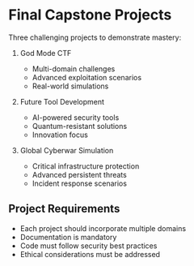 # Final Capstone Projects

Three challenging projects to demonstrate mastery:

1. God Mode CTF
   - Multi-domain challenges
   - Advanced exploitation scenarios
   - Real-world simulations

2. Future Tool Development
   - AI-powered security tools
   - Quantum-resistant solutions
   - Innovation focus

3. Global Cyberwar Simulation
   - Critical infrastructure protection
   - Advanced persistent threats
   - Incident response scenarios

## Project Requirements
- Each project should incorporate multiple domains
- Documentation is mandatory
- Code must follow security best practices
- Ethical considerations must be addressed
